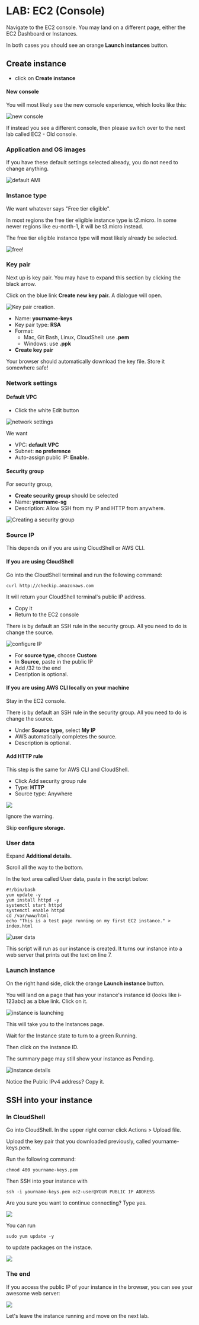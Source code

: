# LAB: EC2 (Console)

Navigate to the EC2 console. You may land on a different page, either the EC2 Dashboard or Instances.&#x20;

In both cases you should see an orange **Launch instances** button.&#x20;

## Create instance

* click on **Create instance**

#### New console

You will most likely see the new console experience, which looks like this:&#x20;

![new console ](<../../.gitbook/assets/image (407).png>)

If instead you see a different console, then please switch over to the next lab called EC2 - Old console.&#x20;

### Application and OS images

If you have these default settings selected already, you do not need to change anything.

![default AMI ](<../../.gitbook/assets/image (230).png>)

### Instance type&#x20;

We want whatever says "Free tier eligible".&#x20;

In most regions the free tier eligible instance type is t2.micro. In some newer regions like eu-north-1, it will be t3.micro instead.&#x20;

The free tier eligible instance type will most likely already be selected.&#x20;

![free!](<../../.gitbook/assets/image (450) (1).png>)

### Key pair

Next up is key pair. You may have to expand this section by clicking the black arrow.&#x20;

Click on the blue link **Create new key pair.** A dialogue will open.&#x20;

![Key pair creation. ](<../../.gitbook/assets/image (301).png>)

* Name: **yourname-keys**
* Key pair type: **RSA**
* Format:&#x20;
  * Mac, Git Bash, Linux, CloudShell: use **.pem**
  * Windows: use **.ppk**
* **Create key pair**

Your browser should automatically download the key file. Store it somewhere safe!&#x20;

### Network settings

#### Default VPC

* Click the white Edit button&#x20;

![network settings](<../../.gitbook/assets/image (171).png>)

We want&#x20;

* VPC: **default VPC**
* Subnet: **no preference**
* Auto-assign public IP: **Enable.**&#x20;

#### Security group&#x20;

For security group,&#x20;

* **Create security group** should be selected
* Name: **yourname-sg**
* Description: Allow SSH from my IP and HTTP from anywhere.

![Creating a security group](<../../.gitbook/assets/image (468).png>)

### Source IP&#x20;

This depends on if you are using CloudShell or AWS CLI.&#x20;

#### If you are using CloudShell&#x20;

Go into the CloudShell terminal and run the following command:

```
curl http://checkip.amazonaws.com
```

It will return your CloudShell terminal's public IP address.&#x20;

* Copy it
* Return to the EC2 console

There is by default an SSH rule in the security group. All you need to do is change the source.&#x20;

![configure IP ](<../../.gitbook/assets/image (167).png>)

* For **source type**, choose **Custom**&#x20;
* In **Source**, paste in the public IP&#x20;
* Add /32 to the end
* Desription is optional.&#x20;

#### If you are using AWS CLI locally on your machine&#x20;

Stay in the EC2 console.&#x20;

There is by default an SSH rule in the security group. All you need to do is change the source.&#x20;

* Under **Source type,** select **My IP**
* AWS automatically completes the source.
* Description is optional.&#x20;

#### Add HTTP rule

This step is the same for AWS CLI and CloudShell.&#x20;

* Click Add security group rule&#x20;
* Type: **HTTP**&#x20;
* Source type: Anywhere

![](<../../.gitbook/assets/image (250).png>)

Ignore the warning.&#x20;

Skip **configure storage.**&#x20;

### User data

Expand **Additional details.**&#x20;

Scroll all the way to the bottom.&#x20;

In the text area called User data, paste in the script below:

```
#!/bin/bash
yum update -y
yum install httpd -y
systemctl start httpd
systemctl enable httpd
cd /var/www/html
echo "This is a test page running on my first EC2 instance." > index.html
```

![user data](<../../.gitbook/assets/image (143).png>)

This script will run as our instance is created. It turns our instance into a web server that prints out the text on line 7.&#x20;

### Launch instance

On the right hand side, click the orange **Launch instance** button.&#x20;

You will land on a page that has your instance's instance id (looks like i-123abc) as a blue link. Click on it.&#x20;

![instance is launching](<../../.gitbook/assets/image (290).png>)

This will take you to the Instances page.&#x20;

Wait for the Instance state to turn to a green Running.

Then click on the instance ID.

The summary page may still show your instance as Pending.&#x20;

![instance details](<../../.gitbook/assets/image (193).png>)

Notice the Public IPv4 address? Copy it.&#x20;

## SSH into your instance

### In CloudShell

Go into CloudShell. In the upper right corner click Actions > Upload file.&#x20;

Upload the key pair that you downloaded previously, called yourname-keys.pem.&#x20;

Run the following command:

```
chmod 400 yourname-keys.pem
```

Then SSH into your instance with&#x20;

```
ssh -i yourname-keys.pem ec2-user@YOUR PUBLIC IP ADDRESS
```

Are you sure you want to continue connecting? Type yes.&#x20;

![](<../../.gitbook/assets/image (289).png>)

You can run&#x20;

```
sudo yum update -y
```

to update packages on the instace.&#x20;

![](<../../.gitbook/assets/image (121).png>)

### The end&#x20;

If you access the public IP of your instance in the browser, you can see your awesome web server:

![](<../../.gitbook/assets/image (262).png>)

Let's leave the instance running and move on the next lab.&#x20;
